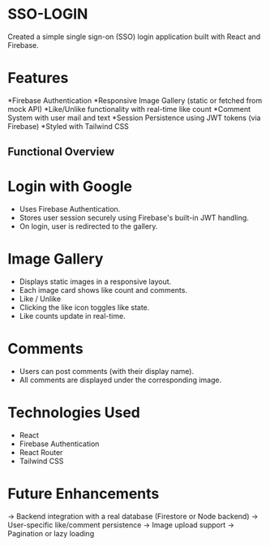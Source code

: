 # SSO-LOGIN

Created a simple single sign-on (SSO) login application built with React and Firebase.

# Features

*Firebase Authentication
*Responsive Image Gallery (static or fetched from mock API)
*Like/Unlike functionality with real-time like count
*Comment System with user mail and text
*Session Persistence using JWT tokens (via Firebase)
*Styled with Tailwind CSS

## Functional Overview

# Login with Google

- Uses Firebase Authentication.
- Stores user session securely using Firebase's built-in JWT handling.
- On login, user is redirected to the gallery.

# Image Gallery

- Displays static images in a responsive layout.
- Each image card shows like count and comments.
- Like / Unlike
- Clicking the like icon toggles like state.
- Like counts update in real-time.

# Comments

- Users can post comments (with their display name).
- All comments are displayed under the corresponding image.

# Technologies Used

- React
- Firebase Authentication
- React Router
- Tailwind CSS

# Future Enhancements

-> Backend integration with a real database (Firestore or Node backend)
-> User-specific like/comment persistence
-> Image upload support
-> Pagination or lazy loading
